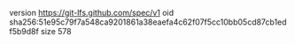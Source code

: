 version https://git-lfs.github.com/spec/v1
oid sha256:51e95c79f7a548ca9201861a38eaefa4c62f07f5cc10bb05cd87cb1edf5b9d8f
size 578
